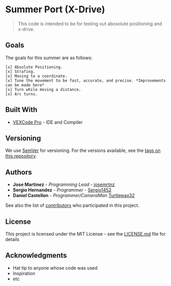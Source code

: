 # Summer Port (X-Drive)

>This code is intended to be for testing out abosolute positioning and x-drive.

## Goals

The goals for this summer are as follows:

```
[x] Absolute Positioning.
[x] Strafing.
[x] Moving to a coordinate.
[x] Tune the movement to be fast, accurate, and precise. *Improvements can be made here*
[x] Turn while moving a distance.
[x] Arc turns.
```

## Built With

* [VEXCode Pro](https://link.vex.com/vexcode-v5text-windows) - IDE and Compiler

## Versioning

We use [SemVer](http://semver.org/) for versioning. For the versions available, see the [tags on this repository](https://github.com/your/project/tags). 

## Authors

* **Jose Martinez** - *Programming Lead* - [josemrtnz](https://github.com/josemrtnz)
* **Sergio Hernandez** - *Programmer* - [Sergio1452](https://github.com/Sergio1452)
* **Daniel Castellon** - *Programmer/CameraMan* [Turtlewax32](https://github.com/Turtlewax32)

See also the list of [contributors](https://github.com/your/project/contributors) who participated in this project.

## License

This project is licensed under the MIT License - see the [LICENSE.md](LICENSE.md) file for details

## Acknowledgments

* Hat tip to anyone whose code was used
* Inspiration
* etc
